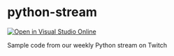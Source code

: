 # python-stream
[![Open in Visual Studio Online](https://img.shields.io/endpoint?style=social&url=https%3A%2F%2Faka.ms%2Fvso-badge)](https://online.visualstudio.com/environments/new?&repo=cecilphillip/python-stream)

Sample code from our weekly Python stream on Twitch
